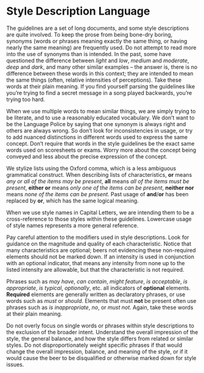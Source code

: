 # Style Description Language

The guidelines are a set of long documents, and some style descriptions are quite involved. To keep the prose from being bone-dry boring, synonyms (words or phrases meaning exactly the same thing, or having nearly the same meaning) are frequently used. Do not attempt to read more into the use of synonyms than is intended. In the past, some have questioned the difference between _light_ and _low_, _medium_ and _moderate_, _deep_ and _dark_, and many other similar examples – the answer is, there is no difference between these words in this context; they are intended to mean the same things (often, relative intensities of perceptions). Take these words at their plain meaning. If you find yourself parsing the guidelines like you’re trying to find a secret message in a song played backwards, you’re trying too hard.

When we use multiple words to mean similar things, we are simply trying to be literate, and to use a reasonably educated vocabulary. We don’t want to be the Language Police by saying that one synonym is always right and others are always wrong. So don’t look for inconsistencies in usage, or try to add nuanced distinctions in different words used to express the same concept. Don’t require that words in the style guidelines be the exact same words used on scoresheets or exams. Worry more about the concept being conveyed and less about the precise expression of the concept.

We stylize lists using the Oxford comma, which is a less ambiguous grammatical construct. When describing lists of characteristics, **or** means _any or all of the items may be present_, **all** means _all of the items must be present_, **either or** means _only one of the items can be present_, **neither nor** means _none of the items can be present_. Past usage of **and**/**or** has been replaced by **or**, which has the same logical meaning.

When we use style names in Capital Letters, we are intending them to be a cross-reference to those styles within these guidelines. Lowercase usage of style names represents a more general reference.

Pay careful attention to the modifiers used in style descriptions. Look for guidance on the magnitude and quality of each characteristic. Notice that many characteristics are optional; beers not evidencing these non-required elements should not be marked down. If an intensity is used in conjunction with an optional indicator, that means any intensity from none up to the listed intensity are allowable, but that the characteristic is not required.

Phrases such as _may have_, _can contain_, _might feature_, _is acceptable_, _is appropriate_, _is typical_, _optionally_, etc. all indicators of **optional** elements. **Required** elements are generally written as declaratory phrases, or use words such as _must_ or _should_. Elements that must **not** be present often use phrases such as _is inappropriate_, _no_, or _must not_. Again, take these words at their plain meaning.

Do not overly focus on single words or phrases within style descriptions to the exclusion of the broader intent. Understand the overall impression of the style, the general balance, and how the style differs from related or similar styles. Do not disproportionately weight specific phrases if that would change the overall impression, balance, and meaning of the style, or if it would cause the beer to be disqualified or otherwise marked down for style issues.